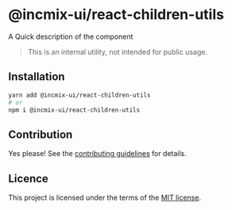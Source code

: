 # @incmix-ui/react-children-utils

A Quick description of the component

> This is an internal utility, not intended for public usage.

## Installation

```sh
yarn add @incmix-ui/react-children-utils
# or
npm i @incmix-ui/react-children-utils
```

## Contribution

Yes please! See the
[contributing guidelines](https://github.com/incmix-ui/incmix-ui/blob/master/CONTRIBUTING.md)
for details.

## Licence

This project is licensed under the terms of the
[MIT license](https://github.com/incmix-ui/incmix-ui/blob/master/LICENSE).
